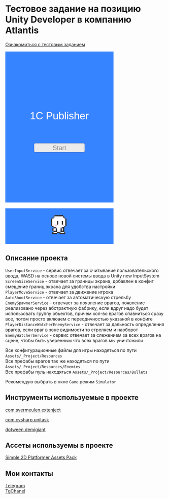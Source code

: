 # Тестовое задание на позицию Unity Developer в компанию Atlantis
[Ознакомиться с тестовым заданием](https://github.com/Rutherfordum/Test_Task_Atlantis/blob/main/Resources/TestTaskAtlantis.md)

![Alt Text](https://github.com/Rutherfordum/Test_task_1C_Publishing/blob/main/Resources/Movie_001.gif)

## Описание проекта  
`UserInputService` - сервис отвечает за считывание пользовательского ввода, WASD на основе новой системы ввода в Unity new InputSystem  
`ScreenSizeService` - отвечает за границы экрана, добавлен в конфиг смещение границ экрана для удобства настройки  
`PlayerMoveService` - отвечает за движение игрока  
`AutoShootService` - отвечает за автоматическую стрельбу  
`EnemySpawnerService` - отвечает за появление врагов, появление реализовано через абстрактную фабрику, если вдруг надо будет использовать группу обьектов, причем кол-во врагов спавниться сразу все, потом просто вклюаем с переодичностью указаной в конфиге  
`PlayerDistanceWatcherEnemyService` - отвечает за дальность определения врагов, если враг в зоне видимости то стреляем и наоборот  
`EnemyWatcherService` - сервис отвечает за слежением за всех врагов на сцене, чтобы быть уверенным что всех врагов мы уничтожили  

Все конфигурационные файлы для игры находяться по пути `Assets/_Project/Resources`  
Все префабы врагов так же находяться по пути `Assets/_Project/Resources/Enemies`  
Все префабы пуль находяться `Assets/_Project/Resources/Bullets`

Рекомендую выбрать в окне `Game` режим `Simulator`

## Инструменты используемые в проекте
[com.svermeulen.extenject](https://github.com/Mathijs-Bakker/Extenject.git?path=UnityProject/Assets/Plugins/Zenject/Source#9.3.0) 

[com.cysharp.unitask](https://github.com/Cysharp/UniTask.git?path=src/UniTask/Assets/Plugins/UniTask) 

[dotween.demigiant](https://dotween.demigiant.com/)

## Ассеты используемы в проекте
[Simple 2D Platformer Assets Pack](https://assetstore.unity.com/packages/2d/characters/simple-2d-platformer-assets-pack-188518)

## Мои контакты
[Telegram](https://t.me/Rutherfordum)   
[TgChanel](https://t.me/Pro_XR)  
